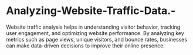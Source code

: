 # Analyzing-Website-Traffic-Data.-
Website traffic analysis helps in understanding visitor behavior, tracking user engagement, and optimizing website performance. By analyzing key metrics such as page views, unique visitors, and bounce rates, businesses can make data-driven decisions to improve their online presence.
